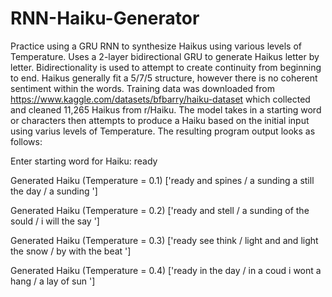 # RNN-Haiku-Generator
Practice using a GRU RNN to synthesize Haikus using various levels of Temperature.
Uses a 2-layer bidirectional GRU to generate Haikus letter by letter. Bidirectionality is used to attempt to create continuity from beginning to end. 
Haikus generally fit a 5/7/5 structure, however there is no coherent sentiment within the words. Training data was downloaded from https://www.kaggle.com/datasets/bfbarry/haiku-dataset which collected and cleaned 11,265 Haikus from r/Haiku. The model takes in a starting word or characters then attempts to produce a Haiku based on the initial input using varius levels of Temperature. 
The resulting program output looks as follows:

Enter starting word for Haiku: ready 

Generated Haiku (Temperature = 0.1)
['ready and spines / a sunding a still the day /  a sunding ']

Generated Haiku (Temperature = 0.2)
['ready and stell / a sunding of the sould / i will the say ']

Generated Haiku (Temperature = 0.3)
['ready see think / light and and light the snow /  by with the beat ']

Generated Haiku (Temperature = 0.4)
['ready in the day / in a coud i wont a hang / a lay of sun ']

